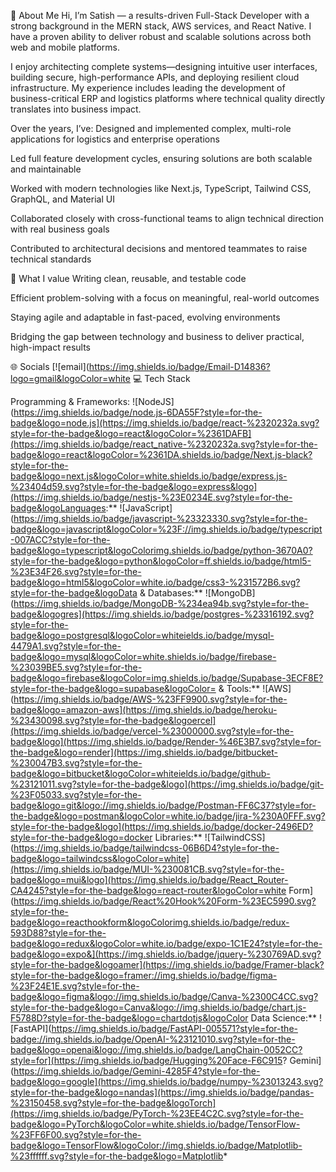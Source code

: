 💫 About Me
Hi, I’m Satish — a results-driven Full-Stack Developer with a strong background in the MERN stack, AWS services, and React Native. I have a proven ability to deliver robust and scalable solutions across both web and mobile platforms.

I enjoy architecting complete systems—designing intuitive user interfaces, building secure, high-performance APIs, and deploying resilient cloud infrastructure. My experience includes leading the development of business-critical ERP and logistics platforms where technical quality directly translates into business impact.

Over the years, I’ve:
Designed and implemented complex, multi-role applications for logistics and enterprise operations

Led full feature development cycles, ensuring solutions are both scalable and maintainable

Worked with modern technologies like Next.js, TypeScript, Tailwind CSS, GraphQL, and Material UI

Collaborated closely with cross-functional teams to align technical direction with real business goals

Contributed to architectural decisions and mentored teammates to raise technical standards

🧩 What I value
Writing clean, reusable, and testable code

Efficient problem-solving with a focus on meaningful, real-world outcomes

Staying agile and adaptable in fast-paced, evolving environments

Bridging the gap between technology and business to deliver practical, high-impact results

🌐 Socials
[![email](https://img.shields.io/badge/Email-D14836?logo=gmail&logoColor=white 💻 Tech Stack

Programming & Frameworks:
![NodeJS](https://img.shields.io/badge/node.js-6DA55F?style=for-the-badge&logo=node.js](https://img.shields.io/badge/react-%2320232a.svg?style=for-the-badge&logo=react&logoColor=%2361DAFB](https://img.shields.io/badge/react_native-%2320232a.svg?style=for-the-badge&logo=react&logoColor=%2361DA.shields.io/badge/Next.js-black?style=for-the-badge&logo=next.js&logoColor=white.shields.io/badge/express.js-%23404d59.svg?style=for-the-badge&logo=express&logo](https://img.shields.io/badge/nestjs-%23E0234E.svg?style=for-the-badge&logoLanguages:**
![JavaScript](https://img.shields.io/badge/javascript-%23323330.svg?style=for-the-badge&logo=javascript&logoColor=%23F://img.shields.io/badge/typescript-007ACC?style=for-the-badge&logo=typescript&logoColorimg.shields.io/badge/python-3670A0?style=for-the-badge&logo=python&logoColor=ff.shields.io/badge/html5-%23E34F26.svg?style=for-the-badge&logo=html5&logoColor=white.io/badge/css3-%231572B6.svg?style=for-the-badge&logoData & Databases:**
![MongoDB](https://img.shields.io/badge/MongoDB-%234ea94b.svg?style=for-the-badge&logogres](https://img.shields.io/badge/postgres-%23316192.svg?style=for-the-badge&logo=postgresql&logoColor=whiteields.io/badge/mysql-4479A1.svg?style=for-the-badge&logo=mysql&logoColor=white.shields.io/badge/firebase-%23039BE5.svg?style=for-the-badge&logo=firebase&logoColor=img.shields.io/badge/Supabase-3ECF8E?style=for-the-badge&logo=supabase&logoColor= & Tools:**
![AWS](https://img.shields.io/badge/AWS-%23FF9900.svg?style=for-the-badge&logo=amazon-aws](https://img.shields.io/badge/heroku-%23430098.svg?style=for-the-badge&logoercel](https://img.shields.io/badge/vercel-%23000000.svg?style=for-the-badge&logo](https://img.shields.io/badge/Render-%46E3B7.svg?style=for-the-badge&logo=render](https://img.shields.io/badge/bitbucket-%230047B3.svg?style=for-the-badge&logo=bitbucket&logoColor=whiteields.io/badge/github-%23121011.svg?style=for-the-badge&logo](https://img.shields.io/badge/git-%23F05033.svg?style=for-the-badge&logo=git&logo://img.shields.io/badge/Postman-FF6C37?style=for-the-badge&logo=postman&logoColor=white.io/badge/jira-%230A0FFF.svg?style=for-the-badge&logo](https://img.shields.io/badge/docker-2496ED?style=for-the-badge&logo=docker Libraries:**
![TailwindCSS](https://img.shields.io/badge/tailwindcss-06B6D4?style=for-the-badge&logo=tailwindcss&logoColor=white](https://img.shields.io/badge/MUI-%230081CB.svg?style=for-the-badge&logo=mui&logo](https://img.shields.io/badge/React_Router-CA4245?style=for-the-badge&logo=react-router&logoColor=white Form](https://img.shields.io/badge/React%20Hook%20Form-%23EC5990.svg?style=for-the-badge&logo=reacthookform&logoColorimg.shields.io/badge/redux-593D88?style=for-the-badge&logo=redux&logoColor=white.io/badge/expo-1C1E24?style=for-the-badge&logo=expo&](https://img.shields.io/badge/jquery-%230769AD.svg?style=for-the-badge&logoamer](https://img.shields.io/badge/Framer-black?style=for-the-badge&logo=framer://img.shields.io/badge/figma-%23F24E1E.svg?style=for-the-badge&logo=figma&logo://img.shields.io/badge/Canva-%2300C4CC.svg?style=for-the-badge&logo=Canva&logo://img.shields.io/badge/chart.js-F5788D?style=for-the-badge&logo=chartdotjs&logoColor Data Science:**
![FastAPI](https://img.shields.io/badge/FastAPI-005571?style=for-the-badge://img.shields.io/badge/OpenAI-%23121010.svg?style=for-the-badge&logo=openai&logo://img.shields.io/badge/LangChain-0052CC?style=for](https://img.shields.io/badge/Hugging%20Face-F6C915? Gemini](https://img.shields.io/badge/Gemini-4285F4?style=for-the-badge&logo=google](https://img.shields.io/badge/numpy-%23013243.svg?style=for-the-badge&logo=nandas](https://img.shields.io/badge/pandas-%23150458.svg?style=for-the-badge&logoTorch](https://img.shields.io/badge/PyTorch-%23EE4C2C.svg?style=for-the-badge&logo=PyTorch&logoColor=white.shields.io/badge/TensorFlow-%23FF6F00.svg?style=for-the-badge&logo=TensorFlow&logoColor://img.shields.io/badge/Matplotlib-%23ffffff.svg?style=for-the-badge&logo=Matplotlib<!-- Proudly created with GPRM ( https://gprm.itsvg.in ) -->*
